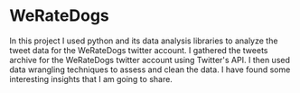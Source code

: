 # WeRateDogs
In this project I used python and its data analysis libraries to analyze the tweet data for the WeRateDogs twitter account. I gathered the tweets archive for the WeRateDogs twitter account using Twitter's API. I then used data wrangling techniques to assess and clean the data. I have found some interesting insights that I am going to share.
